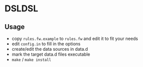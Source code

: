 # DSLDSL

## Usage
- copy `rules.fw.example` to `rules.fw` and edit it to fit your needs
- edit `config.in` to fill in the options
- create/edit the data sources in data.d
- mark the target data.d files executable
- `make` / `make install`
